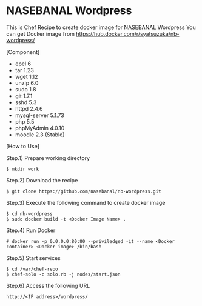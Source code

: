 # NASEBANAL Wordpress

This is Chef Recipe to create docker image for NASEBANAL Wordpress
You can get Docker image from https://hub.docker.com/r/syatsuzuka/nb-wordpress/

[Component]
* epel 6
* tar 1.23
* wget 1.12
* unzip 6.0
* sudo 1.8
* git 1.7.1
* sshd 5.3
* httpd 2.4.6
* mysql-server 5.1.73
* php 5.5
* phpMyAdmin 4.0.10
* moodle 2.3 (Stable)


[How to Use]

Step.1) Prepare working directory

	$ mkdir work

Step.2) Download the recipe

	$ git clone https://github.com/nasebanal/nb-wordpress.git

Step.3) Execute the following command to create docker image

	$ cd nb-wordpress
	$ sudo docker build -t <Docker Image Name> .

Step.4) Run Docker

    # docker run -p 0.0.0.0:80:80 --priviledged -it --name <Docker container> <Docker image> /bin/bash

Step.5) Start services

    $ cd /var/chef-repo
    $ chef-solo -c solo.rb -j nodes/start.json

Step.6) Access the following URL

	http://<IP address>/wordpress/
